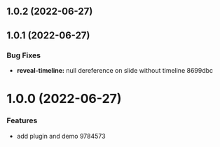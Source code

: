 ## 1.0.2 (2022-06-27)

## 1.0.1 (2022-06-27)


### Bug Fixes

* **reveal-timeline:** null dereference on slide without timeline 8699dbc

# 1.0.0 (2022-06-27)


### Features

* add plugin and demo 9784573
